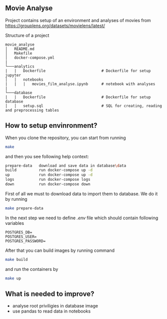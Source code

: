 ## Movie Analyse

Project contains setup of an environment and analyses of movies from https://grouplens.org/datasets/movielens/latest/

Structure of a project

```
movie_analyse
│   README.md
│   Makefile  
│   docker-compose.yml
|
└───analytics
|   |   Dockerfile                         # Dockerfile for setup jupyter
│   │   notebooks
|   |   |   movies_film_analyse.ipynb      # notebook with analyses
|   
└───database
|   |   Dockerfile                         # Dockerfile for setup database
│   │   setup.sql                          # SQL for creating, reading and preprocessing tables
```

## How to setup envinronment?

When you clone the repository, you can start from running 

```bash
make
```
and then you see following help context:
```bash
prepare-data   download and save data in database\data
build          run docker-compose up -d
up             run docker-compose up -d
logs           run docker-compose logs
down           run docker-compose down
```

First of all we must to download data to import them to database. We do it by running
```bash
make prepare-data
```

In the next step we need to define *.env* file which should contain following variables
```
POSTGRES_DB=
POSTGRES_USER=
POSTGRES_PASSWORD=
```

After that you can build images by running command
```bash
make build
```

and run the containers by 
```bash
make up
```


## What is needed to improve?
- analyse root priviligies in database image
- use pandas to read data in notebooks